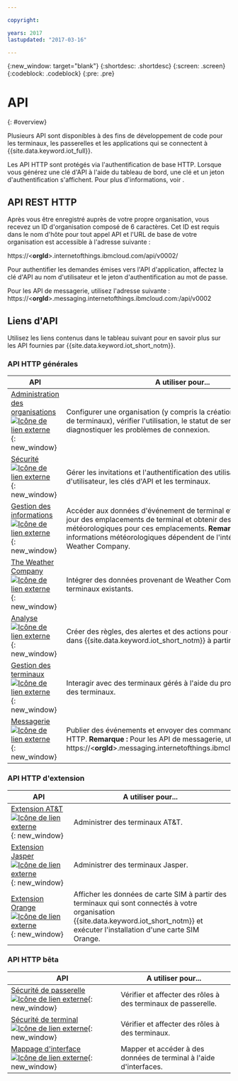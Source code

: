 ```yaml
---

copyright:

years: 2017
lastupdated: "2017-03-16"

---
```


{:new_window: target="blank"}
{:shortdesc: .shortdesc}
{:screen: .screen}
{:codeblock: .codeblock}
{:pre: .pre}


# API
{: #overview}

Plusieurs API sont disponibles à des fins de développement de code pour les terminaux, les passerelles et les applications qui se connectent à {{site.data.keyword.iot_full}}.

Les API HTTP sont protégés via l'authentification de base HTTP. Lorsque vous générez une clé d'API à l'aide du tableau de bord, une clé et un jeton d'authentification s'affichent. Pour plus d'informations, voir .


## API REST HTTP

Après vous être enregistré auprès de votre propre organisation, vous recevez un ID d'organisation composé de 6 caractères. Cet ID est requis dans le nom d'hôte pour tout appel API et l'URL de base de votre organisation est accessible à l'adresse suivante :

https://<**orgId**>.internetofthings.ibmcloud.com/api/v0002/

Pour authentifier les demandes émises vers l'API d'application, affectez la clé d'API au nom d'utilisateur et le jeton d'authentification au mot de passe. 

Pour les API de messagerie, utilisez l'adresse suivante : https://<**orgId**>.messaging.internetofthings.ibmcloud.com:/api/v0002


## Liens d'API

Utilisez les liens contenus dans le tableau suivant pour en savoir plus sur les API fournies par {{site.data.keyword.iot_short_notm}}.

### API HTTP générales

API                     | A utiliser pour...       
------------- | -------------
[Administration des organisations ![Icône de lien externe](../../../icons/launch-glyph.svg)](https://docs.internetofthings.ibmcloud.com/apis/swagger/v0002/orgAdmin.html){: new_window} | Configurer  une organisation (y compris la création et la suppression de terminaux), vérifier l'utilisation, le statut de service, et diagnostiquer les problèmes de connexion.
[Sécurité ![Icône de lien externe](../../../icons/launch-glyph.svg)](https://docs.internetofthings.ibmcloud.com/apis/swagger/v0002/security.html){: new_window} | Gérer les invitations et l'authentification des utilisateurs, l'autorisation d'utilisateur, les clés d'API et les terminaux.
[Gestion des informations ![Icône de lien externe](../../../icons/launch-glyph.svg)](https://docs.internetofthings.ibmcloud.com/apis/swagger/v0002/info-mgmt.html){: new_window} |  Accéder aux données d'événement de terminal et obtenir et mettre à jour des emplacements de terminal et obtenir des informations météorologiques pour ces emplacements. **Remarque :** Les informations météorologiques dépendent de l'intégration de The Weather Company.
[The Weather Company ![Icône de lien externe](../../../icons/launch-glyph.svg)](https://docs.internetofthings.ibmcloud.com/apis/swagger/v0002/info-mgmt.html#!/Device_Location_Weather){: new_window} | Intégrer des données provenant de Weather Company à vos terminaux existants.
[Analyse ![Icône de lien externe](../../../icons/launch-glyph.svg)](https://docs.internetofthings.ibmcloud.com/apis/swagger/v0002/analytics.html){: new_window} | Créer des règles, des alertes et des actions pour des données entrant dans {{site.data.keyword.iot_short_notm}} à partir de terminaux.
[Gestion des terminaux ![Icône de lien externe](../../../icons/launch-glyph.svg)](https://docs.internetofthings.ibmcloud.com/apis/swagger/v0002/device-mgmt.html){: new_window} | Interagir avec des terminaux gérés à l'aide du protocole de gestion des terminaux.
[Messagerie ![Icône de lien externe](../../../icons/launch-glyph.svg)](https://docs.internetofthings.ibmcloud.com/apis/swagger/v0002/http-messaging.html){: new_window}   | Publier des événements et envoyer des commandes à l'aide de HTTP. **Remarque :** Pour les API de messagerie, utilisez l'adresse https://<**orgId**>.messaging.internetofthings.ibmcloud.com:/api/v0002



### API HTTP d'extension

API                     | A utiliser pour...       
------------- | -------------
[Extension AT&T ![Icône de lien externe](../../../icons/launch-glyph.svg)](https://docs.internetofthings.ibmcloud.com/apis/swagger/v0002/ext-atnt.html){: new_window} | Administrer des terminaux AT&T.
[Extension Jasper ![Icône de lien externe](../../../icons/launch-glyph.svg)](https://docs.internetofthings.ibmcloud.com/apis/swagger/v0002/ext-jasper.html){: new_window} | Administrer des terminaux Jasper.
[Extension Orange ![Icône de lien externe](../../../icons/launch-glyph.svg)](https://docs.internetofthings.ibmcloud.com/apis/swagger/v0002/ext-orange.html){: new_window} | Afficher les données de carte SIM à partir des terminaux qui sont connectés à votre organisation {{site.data.keyword.iot_short_notm}} et exécuter l'installation d'une carte SIM Orange.
### API HTTP bêta

API                     | A utiliser pour...       
------------- | -------------
[Sécurité de passerelle ![Icône de lien externe](../../../icons/launch-glyph.svg)](https://docs.internetofthings.ibmcloud.com/apis/swagger/v0002-beta/security-gateway-beta.html){: new_window}   | Vérifier et affecter des rôles à des terminaux de passerelle.
[Sécurité de terminal ![Icône de lien externe](../../../icons/launch-glyph.svg)](https://docs.internetofthings.ibmcloud.com/apis/swagger/v0002-beta/security-devices-beta.html){: new_window} | Vérifier et affecter des rôles à des terminaux.
[Mappage d'interface ![Icône de lien externe](../../../icons/launch-glyph.svg)](https://docs.internetofthings.ibmcloud.com/apis/swagger/v0002-beta/info-mgmt-beta.html){: new_window}   |   Mapper et accéder à des données de terminal à l'aide d'interfaces.
